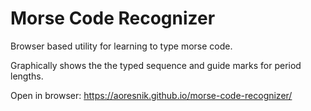 # Morse Code Recognizer

Browser based utility for learning to type morse code.

Graphically shows the the typed sequence and guide marks for period lengths.

Open in browser: https://aoresnik.github.io/morse-code-recognizer/